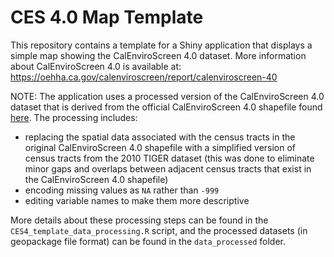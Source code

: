 # CES 4.0 Map Template

This repository contains a template for a Shiny application that displays a simple map showing the CalEnviroScreen 4.0 dataset. More information about CalEnviroScreen 4.0 is available at: <https://oehha.ca.gov/calenviroscreen/report/calenviroscreen-40>

NOTE: The application uses a processed version of the CalEnviroScreen 4.0 dataset that is derived from the official CalEnviroScreen 4.0 shapefile found [here](https://oehha.ca.gov/media/downloads/calenviroscreen/document/calenviroscreen40shpf2021shp.zip). The processing includes:

-   replacing the spatial data associated with the census tracts in the original CalEnviroScreen 4.0 shapefile with a simplified version of census tracts from the 2010 TIGER dataset (this was done to eliminate minor gaps and overlaps between adjacent census tracts that exist in the CalEnviroScreen 4.0 shapefile)
-   encoding missing values as `NA` rather than `-999`
-   editing variable names to make them more descriptive

More details about these processing steps can be found in the `CES4_template_data_processing.R` script, and the processed datasets (in geopackage file format) can be found in the `data_processed` folder.
